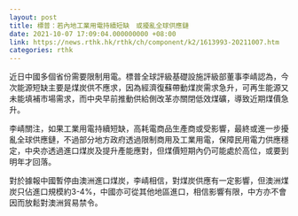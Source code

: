 ```yaml
---
layout: post
title: 標普：若內地工業用電持續短缺　或擾亂全球供應鏈
date: 2021-10-07 17:09:04.000000000 +08:00
link: https://news.rthk.hk/rthk/ch/component/k2/1613993-20211007.htm
categories: rthk
---
```


近日中國多個省份需要限制用電。標普全球評級基礎設施評級部董事李崝認為，今次能源短缺主要是煤炭供不應求，因為經濟復蘇帶動煤炭需求急升，可再生能源又未能填補市場需求，而中央早前推動供給側改革亦關閉低效煤礦，導致近期煤價急升。

李崝關注，如果工業用電持續短缺，高耗電商品生產商或受影響，最終或進一步擾亂全球供應鏈，不過部分地方政府透過限制商用及工業用電，保障民用電力供應穩定，中央亦透過進口煤炭及提升產能應對，但煤價短期內仍可能處於高位，或要到明年才回落。

對於據報中國暫停由澳洲進口煤炭，李崝相信，對煤炭供應有一定影響，但澳洲煤炭只佔進口規模約3-4%，中國亦可從其他地區進口，相信影響有限，中方亦不會因而放鬆對澳洲貿易禁令。
